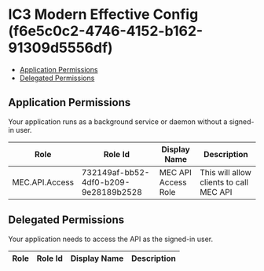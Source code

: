 # IC3 Modern Effective Config (f6e5c0c2-4746-4152-b162-91309d5556df)
- [Application Permissions](#application-permissions)
- [Delegated Permissions](#delegated-permissions)

## Application Permissions
Your application runs as a background service or daemon without a signed-in user.

| Role | Role Id | Display Name | Description |
|---|---|---|---|
| MEC.API.Access | 732149af-bb52-4df0-b209-9e28189b2528 | MEC API Access Role | This will allow clients to call MEC API |

## Delegated Permissions
Your application needs to access the API as the signed-in user. 

| Role | Role Id | Display Name | Description |
|---|---|---|---|

